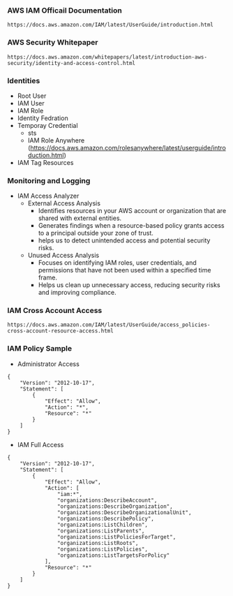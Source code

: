 ### AWS IAM Officail Documentation
```
https://docs.aws.amazon.com/IAM/latest/UserGuide/introduction.html
```
### AWS Security Whitepaper
```
https://docs.aws.amazon.com/whitepapers/latest/introduction-aws-security/identity-and-access-control.html
```
### Identities
- Root User
- IAM User
- IAM Role
- Identity Fedration
- Temporay Credential
   - sts
   - IAM Role Anywhere (https://docs.aws.amazon.com/rolesanywhere/latest/userguide/introduction.html)
- IAM Tag Resources


### Monitoring and Logging
- IAM Access Analyzer
  - External Access Analysis
    - Identifies resources in your AWS account or organization that are shared with external entities.
    - Generates findings when a resource-based policy grants access to a principal outside your zone of trust.
    - helps us to detect unintended access and potential security risks.
  - Unused Access Analysis
    - Focuses on identifying IAM roles, user credentials, and permissions that have not been used within a specified time frame.
    - Helps us clean up unnecessary access, reducing security risks and improving compliance.

### IAM Cross Account Access 
```
https://docs.aws.amazon.com/IAM/latest/UserGuide/access_policies-cross-account-resource-access.html
```

### IAM Policy Sample
- Administrator Access
```
{
    "Version": "2012-10-17",
    "Statement": [
        {
            "Effect": "Allow",
            "Action": "*",
            "Resource": "*"
        }
    ]
}
```
- IAM Full Access
```
{
    "Version": "2012-10-17",
    "Statement": [
        {
            "Effect": "Allow",
            "Action": [
                "iam:*",
                "organizations:DescribeAccount",
                "organizations:DescribeOrganization",
                "organizations:DescribeOrganizationalUnit",
                "organizations:DescribePolicy",
                "organizations:ListChildren",
                "organizations:ListParents",
                "organizations:ListPoliciesForTarget",
                "organizations:ListRoots",
                "organizations:ListPolicies",
                "organizations:ListTargetsForPolicy"
            ],
            "Resource": "*"
        }
    ]
}
```